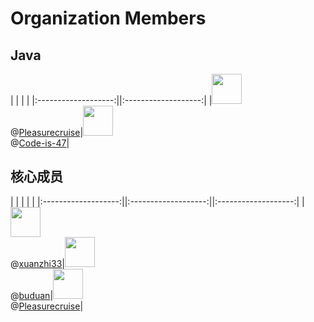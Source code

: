 # Organization Members
## Java
|  |  | |
|:-------------------:||:-------------------:|
|<img height='48' width='48' src='https://avatars.githubusercontent.com/u/144885467?v=4'><br>@[Pleasurecruise](https://github.com/Pleasurecruise)|<img height='48' width='48' src='https://avatars.githubusercontent.com/u/174010131?v=4'><br>@[Code-is-47](https://github.com/Code-is-47)|
## 核心成员
|  |  |  | |
|:-------------------:||:-------------------:||:-------------------:|
|<img height='48' width='48' src='https://avatars.githubusercontent.com/u/37460139?v=4'><br>@[xuanzhi33](https://github.com/xuanzhi33)|<img height='48' width='48' src='https://avatars.githubusercontent.com/u/39254250?v=4'><br>@[buduan](https://github.com/buduan)|<img height='48' width='48' src='https://avatars.githubusercontent.com/u/144885467?v=4'><br>@[Pleasurecruise](https://github.com/Pleasurecruise)|

